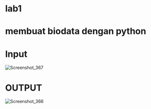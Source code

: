 # lab1
# membuat biodata dengan python
# Input 
![Screenshot_367](https://user-images.githubusercontent.com/81457697/138539267-3b539249-d9e8-4f59-a9d7-a3f601ec270c.png)

# OUTPUT
![Screenshot_366](https://user-images.githubusercontent.com/81457697/138539165-bdec8e9b-668b-413f-8825-8d3ec796599a.png)
